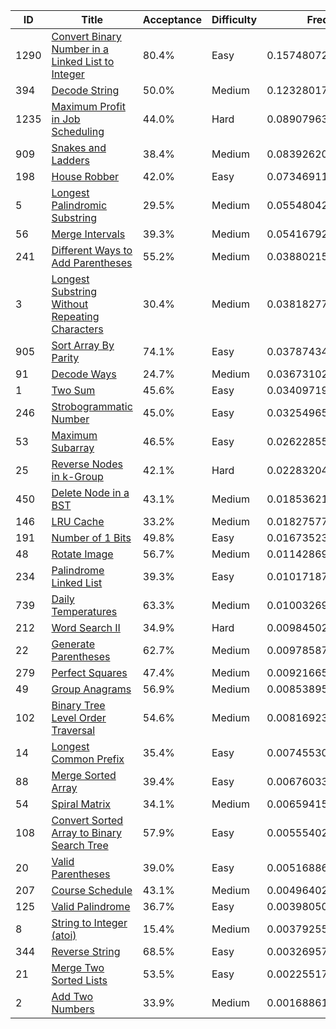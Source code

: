 |ID|Title|Acceptance|Difficulty|Frequency|
|----|-----|----|---|---|
|1290|[Convert Binary Number in a Linked List to Integer]( https://leetcode.com/problems/convert-binary-number-in-a-linked-list-to-integer)|80.4%|Easy|0.15748072194904283|
|394|[Decode String]( https://leetcode.com/problems/decode-string)|50.0%|Medium|0.1232801760013658|
|1235|[Maximum Profit in Job Scheduling]( https://leetcode.com/problems/maximum-profit-in-job-scheduling)|44.0%|Hard|0.08907963005368878|
|909|[Snakes and Ladders]( https://leetcode.com/problems/snakes-and-ladders)|38.4%|Medium|0.08392620769993404|
|198|[House Robber]( https://leetcode.com/problems/house-robber)|42.0%|Easy|0.07346911266426392|
|5|[Longest Palindromic Substring]( https://leetcode.com/problems/longest-palindromic-substring)|29.5%|Medium|0.05548042005986785|
|56|[Merge Intervals]( https://leetcode.com/problems/merge-intervals)|39.3%|Medium|0.054167920212564245|
|241|[Different Ways to Add Parentheses]( https://leetcode.com/problems/different-ways-to-add-parentheses)|55.2%|Medium|0.03880215185647971|
|3|[Longest Substring Without Repeating Characters]( https://leetcode.com/problems/longest-substring-without-repeating-characters)|30.4%|Medium|0.03818277748849004|
|905|[Sort Array By Parity]( https://leetcode.com/problems/sort-array-by-parity)|74.1%|Easy|0.03787434929243582|
|91|[Decode Ways]( https://leetcode.com/problems/decode-ways)|24.7%|Medium|0.03673102791879485|
|1|[Two Sum]( https://leetcode.com/problems/two-sum)|45.6%|Easy|0.03409719244428431|
|246|[Strobogrammatic Number]( https://leetcode.com/problems/strobogrammatic-number)|45.0%|Easy|0.032549659510785|
|53|[Maximum Subarray]( https://leetcode.com/problems/maximum-subarray)|46.5%|Easy|0.02622855485962836|
|25|[Reverse Nodes in k-Group]( https://leetcode.com/problems/reverse-nodes-in-k-group)|42.1%|Hard|0.022832042042645793|
|450|[Delete Node in a BST]( https://leetcode.com/problems/delete-node-in-a-bst)|43.1%|Medium|0.018536211907915243|
|146|[LRU Cache]( https://leetcode.com/problems/lru-cache)|33.2%|Medium|0.01827577993873683|
|191|[Number of 1 Bits]( https://leetcode.com/problems/number-of-1-bits)|49.8%|Easy|0.01673523624045844|
|48|[Rotate Image]( https://leetcode.com/problems/rotate-image)|56.7%|Medium|0.011428695823622754|
|234|[Palindrome Linked List]( https://leetcode.com/problems/palindrome-linked-list)|39.3%|Easy|0.010171877938733932|
|739|[Daily Temperatures]( https://leetcode.com/problems/daily-temperatures)|63.3%|Medium|0.010032690121814417|
|212|[Word Search II]( https://leetcode.com/problems/word-search-ii)|34.9%|Hard|0.009845021678804893|
|22|[Generate Parentheses]( https://leetcode.com/problems/generate-parentheses)|62.7%|Medium|0.009785877810632554|
|279|[Perfect Squares]( https://leetcode.com/problems/perfect-squares)|47.4%|Medium|0.009216655104924008|
|49|[Group Anagrams]( https://leetcode.com/problems/group-anagrams)|56.9%|Medium|0.008538951314232168|
|102|[Binary Tree Level Order Traversal]( https://leetcode.com/problems/binary-tree-level-order-traversal)|54.6%|Medium|0.008169238497129479|
|14|[Longest Common Prefix]( https://leetcode.com/problems/longest-common-prefix)|35.4%|Easy|0.00745530292090591|
|88|[Merge Sorted Array]( https://leetcode.com/problems/merge-sorted-array)|39.4%|Easy|0.006760335218638243|
|54|[Spiral Matrix]( https://leetcode.com/problems/spiral-matrix)|34.1%|Medium|0.0065941551175130245|
|108|[Convert Sorted Array to Binary Search Tree]( https://leetcode.com/problems/convert-sorted-array-to-binary-search-tree)|57.9%|Easy|0.005554027051374908|
|20|[Valid Parentheses]( https://leetcode.com/problems/valid-parentheses)|39.0%|Easy|0.005168860577665306|
|207|[Course Schedule]( https://leetcode.com/problems/course-schedule)|43.1%|Medium|0.004964021114211758|
|125|[Valid Palindrome]( https://leetcode.com/problems/valid-palindrome)|36.7%|Easy|0.0039805008274065926|
|8|[String to Integer (atoi)]( https://leetcode.com/problems/string-to-integer-atoi)|15.4%|Medium|0.0037925521897059712|
|344|[Reverse String]( https://leetcode.com/problems/reverse-string)|68.5%|Easy|0.003269579502519813|
|21|[Merge Two Sorted Lists]( https://leetcode.com/problems/merge-two-sorted-lists)|53.5%|Easy|0.0022551737583973706|
|2|[Add Two Numbers]( https://leetcode.com/problems/add-two-numbers)|33.9%|Medium|0.0016886191111440908|

